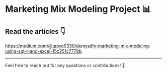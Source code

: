 # Marketing Mix Modeling Project 📊

<h2>Read the articles 👇</h2>

https://medium.com/@taoye0330/demystify-marketing-mix-modeling-using-sql-r-and-excel-15c251c7779b.

---

Feel free to reach out for any questions or contributions! 🚀
```

